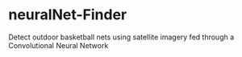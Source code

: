 # neuralNet-Finder
Detect outdoor basketball nets using satellite imagery fed through a Convolutional Neural Network
